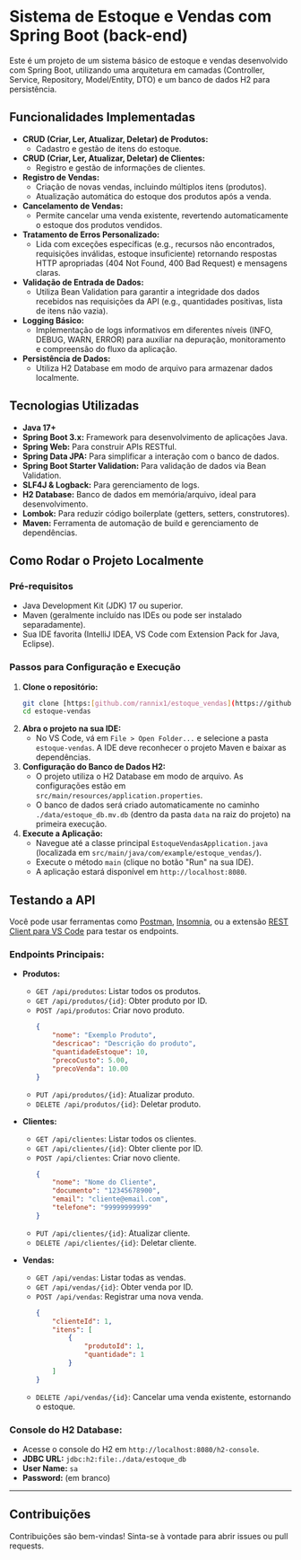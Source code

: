 # Sistema de Estoque e Vendas com Spring Boot (back-end)

Este é um projeto de um sistema básico de estoque e vendas desenvolvido com Spring Boot, utilizando uma arquitetura em camadas (Controller, Service, Repository, Model/Entity, DTO) e um banco de dados H2 para persistência.

## Funcionalidades Implementadas

- **CRUD (Criar, Ler, Atualizar, Deletar) de Produtos:**
  - Cadastro e gestão de itens do estoque.
- **CRUD (Criar, Ler, Atualizar, Deletar) de Clientes:**
  - Registro e gestão de informações de clientes.
- **Registro de Vendas:**
  - Criação de novas vendas, incluindo múltiplos itens (produtos).
  - Atualização automática do estoque dos produtos após a venda.
- **Cancelamento de Vendas:**
  - Permite cancelar uma venda existente, revertendo automaticamente o estoque dos produtos vendidos.
- **Tratamento de Erros Personalizado:**
  - Lida com exceções específicas (e.g., recursos não encontrados, requisições inválidas, estoque insuficiente) retornando respostas HTTP apropriadas (404 Not Found, 400 Bad Request) e mensagens claras.
- **Validação de Entrada de Dados:**
  - Utiliza Bean Validation para garantir a integridade dos dados recebidos nas requisições da API (e.g., quantidades positivas, lista de itens não vazia).
- **Logging Básico:**
  - Implementação de logs informativos em diferentes níveis (INFO, DEBUG, WARN, ERROR) para auxiliar na depuração, monitoramento e compreensão do fluxo da aplicação.
- **Persistência de Dados:**
  - Utiliza H2 Database em modo de arquivo para armazenar dados localmente.

## Tecnologias Utilizadas

- **Java 17+**
- **Spring Boot 3.x:** Framework para desenvolvimento de aplicações Java.
- **Spring Web:** Para construir APIs RESTful.
- **Spring Data JPA:** Para simplificar a interação com o banco de dados.
- **Spring Boot Starter Validation:** Para validação de dados via Bean Validation.
- **SLF4J & Logback:** Para gerenciamento de logs.
- **H2 Database:** Banco de dados em memória/arquivo, ideal para desenvolvimento.
- **Lombok:** Para reduzir código boilerplate (getters, setters, construtores).
- **Maven:** Ferramenta de automação de build e gerenciamento de dependências.

## Como Rodar o Projeto Localmente

### Pré-requisitos

- Java Development Kit (JDK) 17 ou superior.
- Maven (geralmente incluído nas IDEs ou pode ser instalado separadamente).
- Sua IDE favorita (IntelliJ IDEA, VS Code com Extension Pack for Java, Eclipse).

### Passos para Configuração e Execução

1.  **Clone o repositório:**
    ```bash
    git clone [https:[github.com/rannix1/estoque_vendas](https://github.com/rannix1/estoque_vendas)]
    cd estoque-vendas
    ```
2.  **Abra o projeto na sua IDE:**
    - No VS Code, vá em `File > Open Folder...` e selecione a pasta `estoque-vendas`. A IDE deve reconhecer o projeto Maven e baixar as dependências.
3.  **Configuração do Banco de Dados H2:**
    - O projeto utiliza o H2 Database em modo de arquivo. As configurações estão em `src/main/resources/application.properties`.
    - O banco de dados será criado automaticamente no caminho `./data/estoque_db.mv.db` (dentro da pasta `data` na raiz do projeto) na primeira execução.
4.  **Execute a Aplicação:**
    - Navegue até a classe principal `EstoqueVendasApplication.java` (localizada em `src/main/java/com/example/estoque_vendas/`).
    - Execute o método `main` (clique no botão "Run" na sua IDE).
    - A aplicação estará disponível em `http://localhost:8080`.

## Testando a API

Você pode usar ferramentas como [Postman](https://www.postman.com/), [Insomnia](https://insomnia.rest/), ou a extensão [REST Client para VS Code](https://marketplace.visualstudio.com/items?itemName=humao.rest-client) para testar os endpoints.

### Endpoints Principais:

- **Produtos:**
  - `GET /api/produtos`: Listar todos os produtos.
  - `GET /api/produtos/{id}`: Obter produto por ID.
  - `POST /api/produtos`: Criar novo produto.
    ```json
    {
        "nome": "Exemplo Produto",
        "descricao": "Descrição do produto",
        "quantidadeEstoque": 10,
        "precoCusto": 5.00,
        "precoVenda": 10.00
    }
    ```
  - `PUT /api/produtos/{id}`: Atualizar produto.
  - `DELETE /api/produtos/{id}`: Deletar produto.

- **Clientes:**
  - `GET /api/clientes`: Listar todos os clientes.
  - `GET /api/clientes/{id}`: Obter cliente por ID.
  - `POST /api/clientes`: Criar novo cliente.
    ```json
    {
        "nome": "Nome do Cliente",
        "documento": "12345678900",
        "email": "cliente@email.com",
        "telefone": "99999999999"
    }
    ```
  - `PUT /api/clientes/{id}`: Atualizar cliente.
  - `DELETE /api/clientes/{id}`: Deletar cliente.

- **Vendas:**
  - `GET /api/vendas`: Listar todas as vendas.
  - `GET /api/vendas/{id}`: Obter venda por ID.
  - `POST /api/vendas`: Registrar uma nova venda.
    ```json
    {
        "clienteId": 1,
        "itens": [
            {
                "produtoId": 1,
                "quantidade": 1
            }
        ]
    }
    ```
  - `DELETE /api/vendas/{id}`: Cancelar uma venda existente, estornando o estoque.

### Console do H2 Database:

- Acesse o console do H2 em `http://localhost:8080/h2-console`.
- **JDBC URL:** `jdbc:h2:file:./data/estoque_db`
- **User Name:** `sa`
- **Password:** (em branco)

---

## Contribuições

Contribuições são bem-vindas! Sinta-se à vontade para abrir issues ou pull requests.
